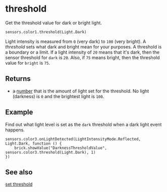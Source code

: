 # threshold

Get the threshold value for dark or bright light.

```sig
sensors.color1.threshold(Light.Dark)
```

Light intensity is measured from `0` (very dark) to `100` (very bright). A _threshold_ sets what dark and bright mean for your purposes. A threshold is a boundary or a limit. If a light intensity of `20` means that it's dark, then the sensor threshold for ``dark`` is `20`. Also, if  `75` means bright, then the threshold value for ``bright`` is `75`.

## Returns

* a [number](/types/number) that is the amount of light set for the threshold. No light (darkness) is `0` and the brightest light is `100`.

## Example

Find out what light level is set as the ``dark`` threshold when a dark light event happens.

```blocks
sensors.color3.onLightDetected(LightIntensityMode.Reflected, Light.Dark, function () {
    brick.showValue("DarknessThresholdValue", sensors.color3.threshold(Light.Dark), 1)
})
```

## See also

[set threshold](/reference/sensors/color-sensor/set-threshold)